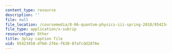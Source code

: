 ```yaml
---
content_type: resource
description: ''
file: null
file_location: /coursemedia/8-06-quantum-physics-iii-spring-2018/95423458dfb02f6ef63087afcdd2876e_kPxBd_S5tsA.srt
file_type: application/x-subrip
resourcetype: Other
title: 3play caption file
uid: 95423458-dfb0-2f6e-f630-87afcdd2876e
---
```

